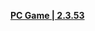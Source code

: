 **[PC Game | 2.3.53](https://autopatchos.starrails.com/client/Beta/20240628113924_8pjZpc2nRpX2yPvI/StarRail_2.3.53.zip)**
